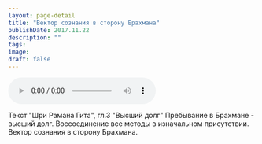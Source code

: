 ```yaml
---
layout: page-detail
title: "Вектор сознания в сторону Брахмана"
publishDate: 2017.11.22
description: ""
tags:
image:
draft: false
---
```


<audio title="2017.11.22 - Вектор сознания в сторону Брахмана.mp3" src="https://filer-api.advayta.org/v1.0/public/files/75287" controls=""></audio>

 Текст "Шри Рамана Гита", гл.3 "Высший долг" Пребывание в Брахмане - высший долг. Воссоединение все методы в изначальном присутствии. Вектор сознания в сторону Брахмана. 

  
